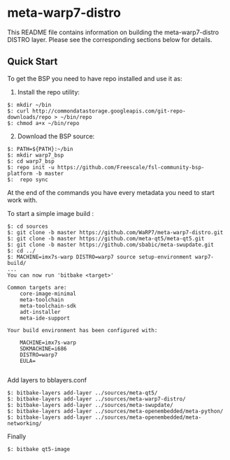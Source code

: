 # meta-warp7-distro

This README file contains information on building the meta-warp7-distro DISTRO layer.
Please see the corresponding sections below for details.


## Quick Start

To get the BSP you need to have repo installed and use it as:

1. Install the repo utility:
```
$: mkdir ~/bin
$: curl http://commondatastorage.googleapis.com/git-repo-downloads/repo > ~/bin/repo
$: chmod a+x ~/bin/repo
```

2. Download the BSP source:

```
$: PATH=${PATH}:~/bin
$: mkdir warp7_bsp
$: cd warp7_bsp
$: repo init -u https://github.com/Freescale/fsl-community-bsp-platform -b master
$:  repo sync
```

At the end of the commands you have every metadata you need to start work with.

To start a simple image build :

```
$: cd sources
$: git clone -b master https://github.com/WaRP7/meta-warp7-distro.git
$: git clone -b master https://github.com/meta-qt5/meta-qt5.git
$: git clone -b master https://github.com/sbabic/meta-swupdate.git
$: cd ../
$: MACHINE=imx7s-warp DISTRO=warp7 source setup-environment warp7-build/ 
... 
You can now run 'bitbake <target>' 

Common targets are: 
    core-image-minimal 
    meta-toolchain 
    meta-toolchain-sdk 
    adt-installer 
    meta-ide-support 

Your build environment has been configured with: 

    MACHINE=imx7s-warp 
    SDKMACHINE=i686 
    DISTRO=warp7 
    EULA=
    
``` 
Add layers to bblayers.conf

```
$: bitbake-layers add-layer ../sources/meta-qt5/ 
$: bitbake-layers add-layer ../sources/meta-warp7-distro/
$: bitbake-layers add-layer ../sources/meta-swupdate/ 
$: bitbake-layers add-layer ../sources/meta-openembedded/meta-python/ 
$: bitbake-layers add-layer ../sources/meta-openembedded/meta-networking/
```
Finally
```
$: bitbake qt5-image
```







